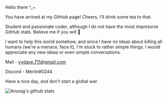 Hello there ^_~

You have arrived at my GitHub page! Cheers, I'll drink some tea to that.

Student and passionate coder, although I do not have the most impressive GitHub stats. Believe me if you will 👀

I want to help this world somehow, and since I have no ideas about killing all humans (we're a menace, face it), I'm stuck to rather simple things. I would appreciate any new ideas or even simple conversations.

Mail - vydave.711@gmail.com

Discord - Merlin#0244

Have a nice day, and don't start a global war.

![Anurag's github stats](https://github-readme-stats.vercel.app/api?username=Vyomaan&theme=dark&show_icons=true)
